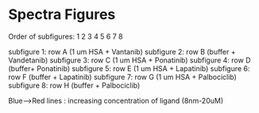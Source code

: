 # Spectra Figures
Order of subfigures:
1	2	3
4	5	6
7	8

subfigure 1:  row A (1 um HSA + Vantanib) 
subfigure 2:  row B (buffer + Vandetanib)
subfigure 3:  row C (1 um HSA + Ponatinib)
subfigure 4:  row D (buffer+ Ponatinib)
subfigure 5:  row E (1 um HSA + Lapatinib)
subfigure 6:  row F (buffer + Lapatinib)
subfigure 7:  row G (1 um HSA + Palbociclib)  
subfigure 8:  row H (buffer + Palbociclib)

Blue-->Red lines : increasing concentration of ligand (8nm-20uM)
